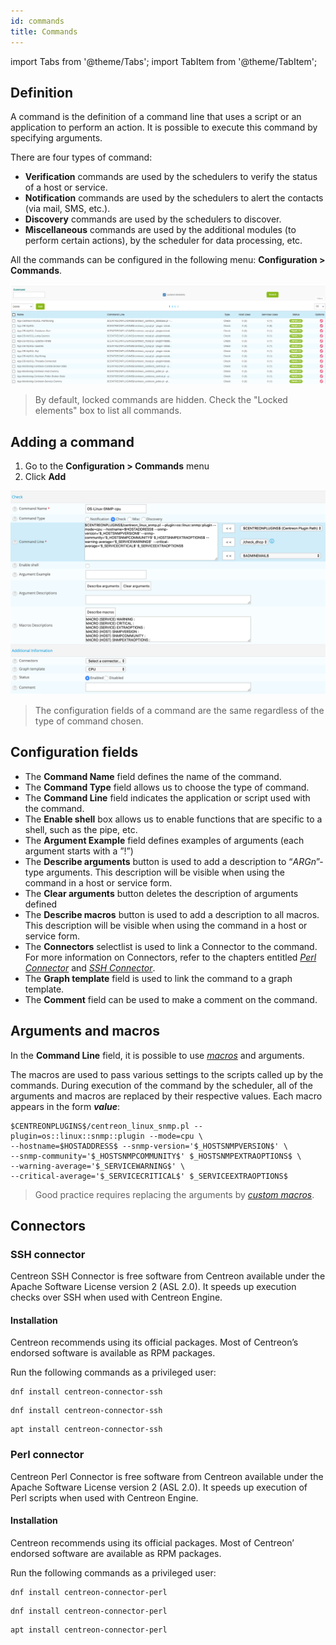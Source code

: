```yaml
---
id: commands
title: Commands
---
```

import Tabs from '@theme/Tabs';
import TabItem from '@theme/TabItem';


## Definition

A command is the definition of a command line that uses a script or an application to perform an action. It is
possible to execute this command by specifying arguments.

There are four types of command:

* **Verification** commands are used by the schedulers to verify the status of a host or service.
* **Notification** commands are used by the schedulers to alert the contacts (via mail, SMS, etc.).
* **Discovery** commands are used by the schedulers to discover.
* **Miscellaneous** commands are used by the additional modules (to perform certain actions), by the scheduler for
  data processing, etc.

All the commands can be configured in the following menu: **Configuration > Commands**.

![image](../../assets/configuration/04commandlist.png)

> By default, locked commands are hidden. Check the "Locked elements" box to list all commands.

## Adding a command

1. Go to the **Configuration > Commands** menu
2. Click **Add**

![image](../../assets/configuration/04command.png)

> The configuration fields of a command are the same regardless of the type of command chosen.

## Configuration fields

* The **Command Name** field defines the name of the command.
* The **Command Type** field allows us to choose the type of command.
* The **Command Line** field indicates the application or script used with the command.
* The **Enable shell** box allows us to enable functions that are specific to a shell, such as the pipe, etc.
* The **Argument Example** field defines examples of arguments (each argument starts with a ”!”)
* The **Describe arguments** button is used to add a description to “$ARGn$”-type arguments. This description
  will be visible when using the command in a host or service form.
* The **Clear arguments** button deletes the description of arguments defined
* The **Describe macros** button is used to add a description to all macros. This description will be visible when
  using the command in a host or service form.
* The **Connectors** selectlist is used to link a Connector to the command. For more information on Connectors, refer to the
  chapters entitled *[Perl Connector](#perl-connector)* and *[SSH Connector](#ssh-connector)*.
* The **Graph template** field is used to link the command to a graph template.
* The **Comment** field can be used to make a comment on the command.

## Arguments and macros

In the **Command Line** field, it is possible to use *[macros](macros.md)* and arguments.

The macros are used to pass various settings to the scripts called up by the commands. During execution
of the command by the scheduler, all of the arguments and macros are replaced by their respective values.
Each macro appears in the form **$value$**:

```shell
$CENTREONPLUGINS$/centreon_linux_snmp.pl --plugin=os::linux::snmp::plugin --mode=cpu \
--hostname=$HOSTADDRESS$ --snmp-version='$_HOSTSNMPVERSION$' \
--snmp-community='$_HOSTSNMPCOMMUNITY$' $_HOSTSNMPEXTRAOPTIONS$ \
--warning-average='$_SERVICEWARNING$' \
--critical-average='$_SERVICECRITICAL$' $_SERVICEEXTRAOPTIONS$
```

> Good practice requires replacing the arguments by *[custom macros](macros.md#custom-macros)*.

## Connectors

### SSH connector

Centreon SSH Connector is free software from Centreon available under the Apache Software License version 2 (ASL 2.0).
It speeds up execution checks over SSH when used with Centreon Engine.

#### Installation

Centreon recommends using its official packages. Most of Centreon’s endorsed software is available as RPM packages.

Run the following commands as a privileged user:

<Tabs groupId="sync">
<TabItem value="Alma / RHEL / Oracle Linux 8" label="Alma / RHEL / Oracle Linux 8">

``` shell
dnf install centreon-connector-ssh
```

</TabItem>
<TabItem value="Alma / RHEL / Oracle Linux 9" label="Alma / RHEL / Oracle Linux 9">

``` shell
dnf install centreon-connector-ssh
```

</TabItem>
<TabItem value="Debian 11 & 12" label="Debian 11 & 12">

``` shell
apt install centreon-connector-ssh
```

</TabItem>
</Tabs>

### Perl connector

Centreon Perl Connector is free software from Centreon available under the Apache Software License version 2 (ASL 2.0).
It speeds up execution of Perl scripts when used with Centreon Engine.

#### Installation

Centreon recommends using its official packages. Most of Centreon’ endorsed software are available as RPM packages.

Run the following commands as a privileged user:

<Tabs groupId="sync">
<TabItem value="Alma / RHEL / Oracle Linux 8" label="Alma / RHEL / Oracle Linux 8">

``` shell
dnf install centreon-connector-perl
```

</TabItem>
<TabItem value="Alma / RHEL / Oracle Linux 9" label="Alma / RHEL / Oracle Linux 9">

``` shell
dnf install centreon-connector-perl
```

</TabItem>
<TabItem value="Debian 11 & 12" label="Debian 11 & 12">

``` shell
apt install centreon-connector-perl
```

</TabItem>
</Tabs>
